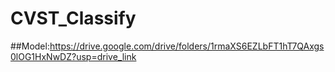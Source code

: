 # CVST_Classify
##Model:https://drive.google.com/drive/folders/1rmaXS6EZLbFT1hT7QAxgs0lOG1HxNwDZ?usp=drive_link
